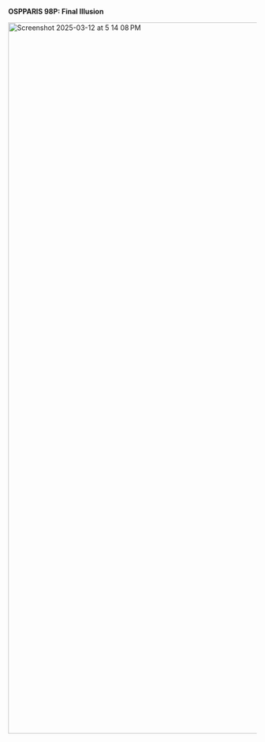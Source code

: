 **OSPPARIS 98P: Final Illusion**

<img width="1440" alt="Screenshot 2025-03-12 at 5 14 08 PM" src="https://github.com/user-attachments/assets/76981956-57c5-4064-a282-40eea97654cc" />
